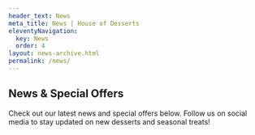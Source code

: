 ```yaml
---
header_text: News
meta_title: News | House of Desserts
eleventyNavigation:
  key: News
  order: 4
layout: news-archive.html
permalink: /news/
---
```


## News & Special Offers

Check out our latest news and special offers below. Follow us on social media to stay updated on new desserts and seasonal treats!
